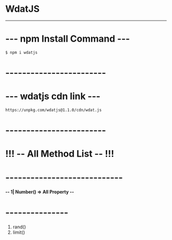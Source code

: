 # WdatJS 
---------------
# --- npm Install Command ---
`$ npm i wdatjs`
# ------------------------
# --- wdatjs cdn link ---
`https://unpkg.com/wdatjs@1.1.0/cdn/wdat.js`
# ------------------------
# !!! -- All Method List -- !!!
# ----------------------------
#### -- 1| Number() => All Property --
# ---------------
1. rand()
2. limit()

                